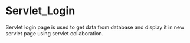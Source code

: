 # Servlet_Login
Servlet login page is used to get data from database and display it in new servlet page using servlet collaboration.
